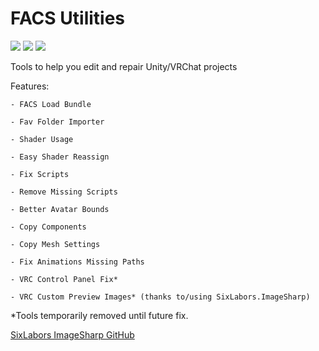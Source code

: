# FACS Utilities
[![](https://img.shields.io/github/downloads/FACS01-01/FACS_Utilities/total.svg)](https://github.com/FACS01-01/FACS_Utilities/releases)
[![](https://img.shields.io/github/v/release/FACS01-01/FACS_Utilities)](https://github.com/FACS01-01/FACS_Utilities/releases/latest)
[![](https://img.shields.io/github/downloads/FACS01-01/FACS_Utilities/latest/total.svg)](https://github.com/FACS01-01/FACS_Utilities/releases/latest)

Tools to help you edit and repair Unity/VRChat projects

Features:

	- FACS Load Bundle
	
	- Fav Folder Importer
	
	- Shader Usage
	
	- Easy Shader Reassign
	
	- Fix Scripts
	
	- Remove Missing Scripts
	
	- Better Avatar Bounds
	
	- Copy Components
	
	- Copy Mesh Settings
	
	- Fix Animations Missing Paths
	
	- VRC Control Panel Fix*
	
	- VRC Custom Preview Images* (thanks to/using SixLabors.ImageSharp)

*Tools temporarily removed until future fix.

[SixLabors ImageSharp GitHub](https://github.com/SixLabors/ImageSharp)
